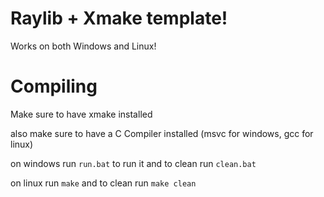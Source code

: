 # Raylib + Xmake template!


Works on both Windows and Linux!



# Compiling

Make sure to have xmake installed

also make sure to have a C Compiler installed (msvc for windows, gcc for linux)

on windows run `run.bat` to run it and to clean run `clean.bat`

on linux run `make` and to clean run  `make clean`